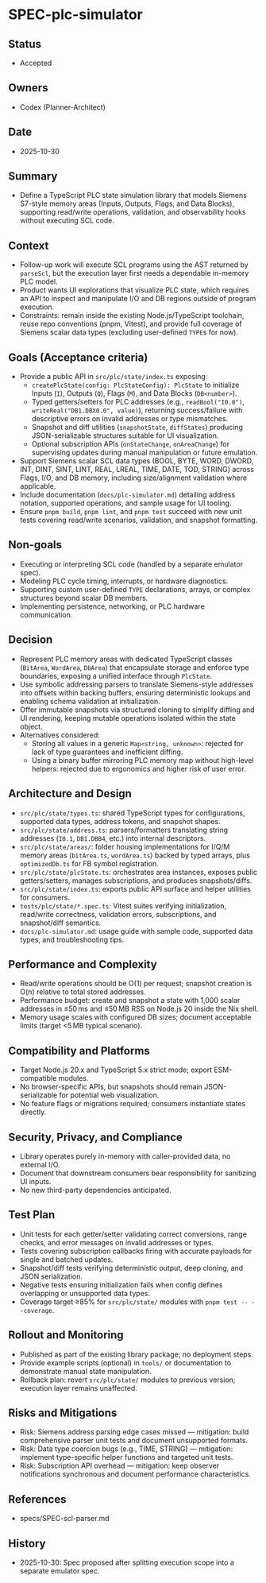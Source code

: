 # SPEC-plc-simulator

## Status

- Accepted

## Owners

- Codex (Planner-Architect)

## Date

- 2025-10-30

## Summary

- Define a TypeScript PLC state simulation library that models Siemens S7-style memory areas (Inputs, Outputs, Flags, and Data Blocks), supporting read/write operations, validation, and observability hooks without executing SCL code.

## Context

- Follow-up work will execute SCL programs using the AST returned by `parseScl`, but the execution layer first needs a dependable in-memory PLC model.
- Product wants UI explorations that visualize PLC state, which requires an API to inspect and manipulate I/O and DB regions outside of program execution.
- Constraints: remain inside the existing Node.js/TypeScript toolchain, reuse repo conventions (pnpm, Vitest), and provide full coverage of Siemens scalar data types (excluding user-defined `TYPE`s for now).

## Goals (Acceptance criteria)

- Provide a public API in `src/plc/state/index.ts` exposing:
  - `createPlcState(config: PlcStateConfig): PlcState` to initialize Inputs (`I`), Outputs (`Q`), Flags (`M`), and Data Blocks (`DB<number>`).
  - Typed getters/setters for PLC addresses (e.g., `readBool("I0.0")`, `writeReal("DB1.DBX0.0", value)`), returning success/failure with descriptive errors on invalid addresses or type mismatches.
  - Snapshot and diff utilities (`snapshotState`, `diffStates`) producing JSON-serializable structures suitable for UI visualization.
  - Optional subscription APIs (`onStateChange`, `onAreaChange`) for supervising updates during manual manipulation or future emulation.
- Support Siemens scalar SCL data types (BOOL, BYTE, WORD, DWORD, INT, DINT, SINT, LINT, REAL, LREAL, TIME, DATE, TOD, STRING) across Flags, I/O, and DB memory, including size/alignment validation where applicable.
- Include documentation (`docs/plc-simulator.md`) detailing address notation, supported operations, and sample usage for UI tooling.
- Ensure `pnpm build`, `pnpm lint`, and `pnpm test` succeed with new unit tests covering read/write scenarios, validation, and snapshot formatting.

## Non-goals

- Executing or interpreting SCL code (handled by a separate emulator spec).
- Modeling PLC cycle timing, interrupts, or hardware diagnostics.
- Supporting custom user-defined `TYPE` declarations, arrays, or complex structures beyond scalar DB members.
- Implementing persistence, networking, or PLC hardware communication.

## Decision

- Represent PLC memory areas with dedicated TypeScript classes (`BitArea`, `WordArea`, `DbArea`) that encapsulate storage and enforce type boundaries, exposing a unified interface through `PlcState`.
- Use symbolic addressing parsers to translate Siemens-style addresses into offsets within backing buffers, ensuring deterministic lookups and enabling schema validation at initialization.
- Offer immutable snapshots via structured cloning to simplify diffing and UI rendering, keeping mutable operations isolated within the state object.
- Alternatives considered:
  - Storing all values in a generic `Map<string, unknown>`: rejected for lack of type guarantees and inefficient diffing.
  - Using a binary buffer mirroring PLC memory map without high-level helpers: rejected due to ergonomics and higher risk of user error.

## Architecture and Design

- `src/plc/state/types.ts`: shared TypeScript types for configurations, supported data types, address tokens, and snapshot shapes.
- `src/plc/state/address.ts`: parsers/formatters translating string addresses (`I0.1`, `DB1.DBB4`, etc.) into internal descriptors.
- `src/plc/state/areas/`: folder housing implementations for I/Q/M memory areas (`bitArea.ts`, `wordArea.ts`) backed by typed arrays, plus `optimizedDb.ts` for FB symbol registration.
- `src/plc/state/plcState.ts`: orchestrates area instances, exposes public getters/setters, manages subscriptions, and produces snapshots/diffs.
- `src/plc/state/index.ts`: exports public API surface and helper utilities for consumers.
- `tests/plc/state/*.spec.ts`: Vitest suites verifying initialization, read/write correctness, validation errors, subscriptions, and snapshot/diff semantics.
- `docs/plc-simulator.md`: usage guide with sample code, supported data types, and troubleshooting tips.

## Performance and Complexity

- Read/write operations should be O(1) per request; snapshot creation is O(n) relative to total stored addresses.
- Performance budget: create and snapshot a state with 1,000 scalar addresses in ≤50 ms and ≤50 MB RSS on Node.js 20 inside the Nix shell.
- Memory usage scales with configured DB sizes; document acceptable limits (target <5 MB typical scenario).

## Compatibility and Platforms

- Target Node.js 20.x and TypeScript 5.x strict mode; export ESM-compatible modules.
- No browser-specific APIs, but snapshots should remain JSON-serializable for potential web visualization.
- No feature flags or migrations required; consumers instantiate states directly.

## Security, Privacy, and Compliance

- Library operates purely in-memory with caller-provided data, no external I/O.
- Document that downstream consumers bear responsibility for sanitizing UI inputs.
- No new third-party dependencies anticipated.

## Test Plan

- Unit tests for each getter/setter validating correct conversions, range checks, and error messages on invalid addresses or types.
- Tests covering subscription callbacks firing with accurate payloads for single and batched updates.
- Snapshot/diff tests verifying deterministic output, deep cloning, and JSON serialization.
- Negative tests ensuring initialization fails when config defines overlapping or unsupported data types.
- Coverage target ≥85% for `src/plc/state/` modules with `pnpm test -- --coverage`.

## Rollout and Monitoring

- Published as part of the existing library package; no deployment steps.
- Provide example scripts (optional) in `tools/` or documentation to demonstrate manual state manipulation.
- Rollback plan: revert `src/plc/state/` modules to previous version; execution layer remains unaffected.

## Risks and Mitigations

- Risk: Siemens address parsing edge cases missed — mitigation: build comprehensive parser unit tests and document unsupported formats.
- Risk: Data type coercion bugs (e.g., TIME, STRING) — mitigation: implement type-specific helper functions and targeted unit tests.
- Risk: Subscription API overhead — mitigation: keep observer notifications synchronous and document performance characteristics.

## References

- specs/SPEC-scl-parser.md

## History

- 2025-10-30: Spec proposed after splitting execution scope into a separate emulator spec.
